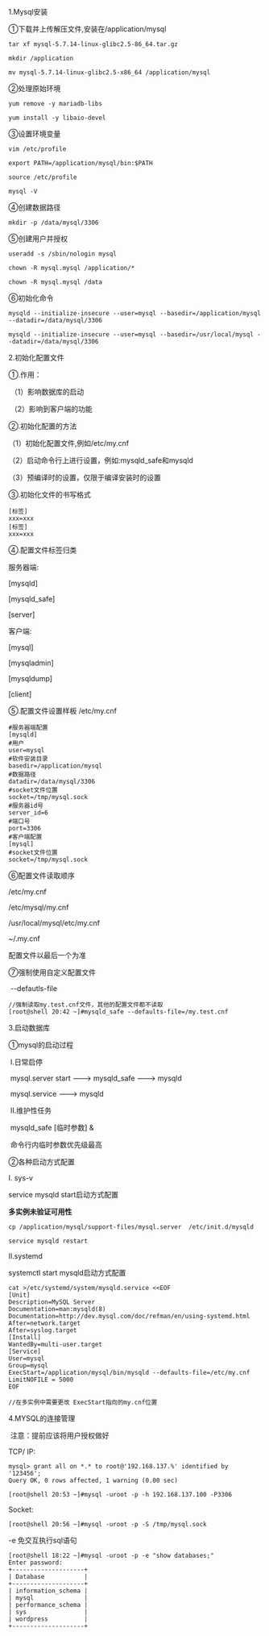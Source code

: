 1.Mysql安装

①下载并上传解压文件,安装在/application/mysql

```
tar xf mysql-5.7.14-linux-glibc2.5-86_64.tar.gz

mkdir /application

mv mysql-5.7.14-linux-glibc2.5-x86_64 /application/mysql

```

②处理原始环境

```
yum remove -y mariadb-libs

yum install -y libaio-devel
```

③设置环境变量

```
vim /etc/profile

export PATH=/application/mysql/bin:$PATH 

source /etc/profile

mysql -V
```

④创建数据路径

```
mkdir -p /data/mysql/3306
```

⑤创建用户并授权

```
useradd -s /sbin/nologin mysql

chown -R mysql.mysql /application/*

chown -R mysql.mysql /data
```

⑥初始化命令

```
mysqld --initialize-insecure --user=mysql --basedir=/application/mysql --datadir=/data/mysql/3306

mysqld --initialize-insecure --user=mysql --basedir=/usr/local/mysql --datadir=/data/mysql/3306
```

2.初始化配置文件

①.作用：

​	（1）影响数据库的启动

​	（2）影响到客户端的功能

②.初始化配置的方法

（1）初始化配置文件,例如/etc/my.cnf

（2）启动命令行上进行设置，例如:mysqld_safe和mysqld

（3）预编译时的设置，仅限于编译安装时的设置

③.初始化文件的书写格式

```
[标签]
xxx=xxx
[标签]
xxx=xxx
```

④.配置文件标签归类

服务器端:

[mysqld]

[mysqld_safe]

[server]

客户端: 

[mysql]

[mysqladmin]

[mysqldump]

[client] 

⑤.配置文件设置样板  /etc/my.cnf

```
#服务器端配置
[mysqld]
#用户
user=mysql
#软件安装目录
basedir=/application/mysql
#数据路径
datadir=/data/mysql/3306
#socket文件位置
socket=/tmp/mysql.sock
#服务器id号
server_id=6
#端口号
port=3306
#客户端配置
[mysql]
#socket文件位置
socket=/tmp/mysql.sock
```

⑥配置文件读取顺序

/etc/my.cnf 

/etc/mysql/my.cnf 

/usr/local/mysql/etc/my.cnf 

~/.my.cnf 

配置文件以最后一个为准

⑦强制使用自定义配置文件

​	--defautls-file

```
//强制读取my.test.cnf文件，其他的配置文件都不读取
[root@shell 20:42 ~]#mysqld_safe --defaults-file=/my.test.cnf
```



3.启动数据库

①mysql的启动过程

​	Ⅰ.日常启停

​	mysql.server start	 ---> 	mysqld_safe 	--->	mysqld

​	mysql.service	--->	mysqld

​	Ⅱ.维护性任务

​	mysqld_safe [临时参数] &

​	命令行内临时参数优先级最高



②各种启动方式配置

Ⅰ. sys-v

service mysqld  start启动方式配置

**多实例未验证可用性**

```
cp /application/mysql/support-files/mysql.server  /etc/init.d/mysqld 

service mysqld restart
```

Ⅱ.systemd

systemctl start mysqld启动方式配置

```
cat >/etc/systemd/system/mysqld.service <<EOF
[Unit]
Description=MySQL Server
Documentation=man:mysqld(8)
Documentation=http://dev.mysql.com/doc/refman/en/using-systemd.html
After=network.target
After=syslog.target
[Install]
WantedBy=multi-user.target
[Service]
User=mysql
Group=mysql
ExecStart=/application/mysql/bin/mysqld --defaults-file=/etc/my.cnf
LimitNOFILE = 5000
EOF
```

```
//在多实例中需要更改 ExecStart指向的my.cnf位置
```



4.MYSQL的连接管理

​	注意：提前应该将用户授权做好

TCP/ IP:

```
mysql> grant all on *.* to root@'192.168.137.%' identified by '123456';
Query OK, 0 rows affected, 1 warning (0.00 sec)

[root@shell 20:53 ~]#mysql -uroot -p -h 192.168.137.100 -P3306
```

Socket:

```
[root@shell 20:56 ~]#mysql -uroot -p -S /tmp/mysql.sock
```

-e 免交互执行sql语句

```
[root@shell 18:22 ~]#mysql -uroot -p -e "show databases;"
Enter password: 
+--------------------+
| Database           |
+--------------------+
| information_schema |
| mysql              |
| performance_schema |
| sys                |
| wordpress          |
+--------------------+
```

